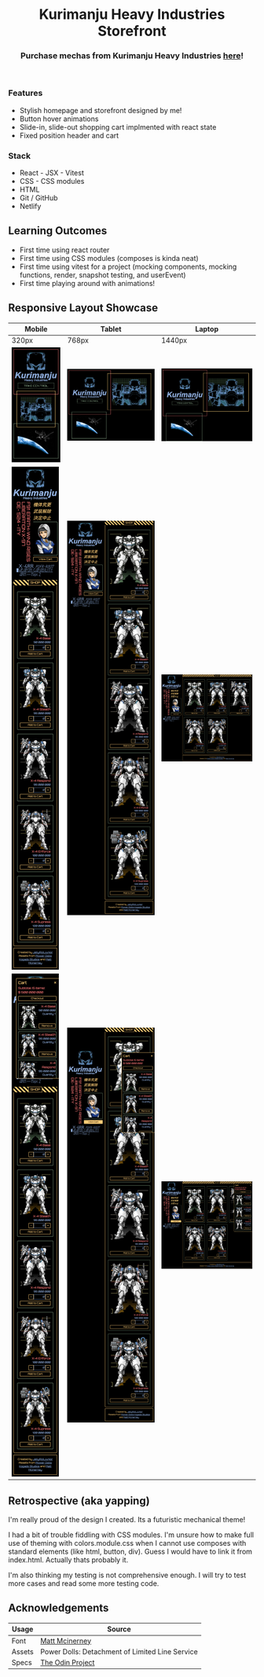 <h1 align="center">Kurimanju Heavy Industries Storefront</h1>
<h3 align="center">Purchase mechas from Kurimanju Heavy Industries <a href=''>here</a>!</h3>
<p align="center">
    <img align="center" width="" alt="" src="./project-screenshots/demo.gif">
</p>

### Features
- Stylish homepage and storefront designed by me!
- Button hover animations
- Slide-in, slide-out shopping cart implmented with react state
- Fixed position header and cart

### Stack
- React - JSX - Vitest
- CSS - CSS modules
- HTML
- Git / GitHub
- Netlify

## Learning Outcomes
- First time using react router
- First time using CSS modules (composes is kinda neat)
- First time using vitest for a project (mocking components, mocking functions, render, snapshot testing, and userEvent)
- First time playing around with animations!

## Responsive Layout Showcase

| Mobile | Tablet | Laptop  | 
|  ----- |  ----- |  ------ | 
| 320px  | 768px  | 1440px  | 
| <img width="" alt="" src="./project-screenshots/320-home.png"> | <img width="" alt="" src="./project-screenshots/768-home.png"> | <img width="" alt="" src="./project-screenshots/1440-home.png"> |
| <img width="" alt="" src="./project-screenshots/320-shop.png"> | <img width="" alt="" src="./project-screenshots/768-shop.png"> | <img width="" alt="" src="./project-screenshots/1440-shop.png"> |
| <img width="" alt="" src="./project-screenshots/320-cart.png"> | <img width="" alt="" src="./project-screenshots/768-cart.png"> | <img width="" alt="" src="./project-screenshots/1440-cart.png"> |

## Retrospective (aka yapping)
I'm really proud of the design I created. Its a futuristic mechanical theme! 

I had a bit of trouble fiddling with CSS modules. I'm unsure how to make full use of theming with colors.module.css when I cannot use composes with standard elements (like html, button, div). Guess I would have to link it from index.html. Actually thats probably it.

I'm also thinking my testing is not comprehensive enough. I will try to test more cases and read some more testing code. 

## Acknowledgements

| Usage   | Source   |
| ------- | -------------- |
| Font | [Matt Mcinerney](https://www.theleagueofmoveabletype.com/orbitron?style=light) |
| Assets  | Power Dolls: Detachment of Limited Line Service |
| Specs | [The Odin Project](https://www.theodinproject.com/lessons/node-path-react-new-shopping-cart) |
